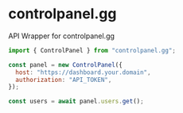 # controlpanel.gg

API Wrapper for controlpanel.gg

```js
import { ControlPanel } from "controlpanel.gg";

const panel = new ControlPanel({
  host: "https://dashboard.your.domain",
  authorization: "API_TOKEN",
});

const users = await panel.users.get();
```

